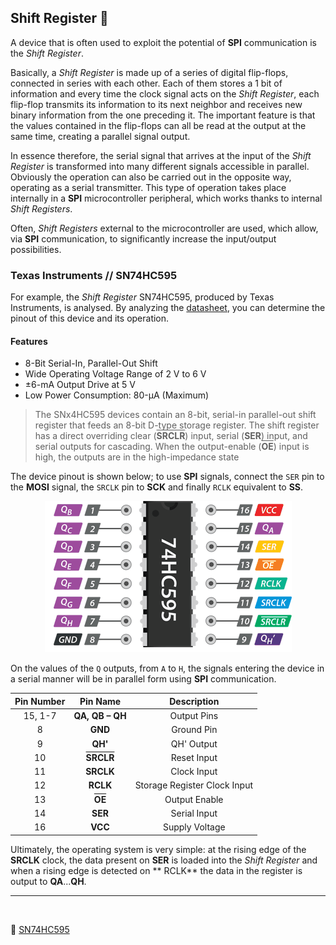 ## Shift Register :twisted_rightwards_arrows:
A device that is often used to exploit the potential of **SPI** communication is the *Shift Register*.

Basically, a *Shift Register* is made up of a series of digital flip-flops, connected in series with each other. Each of them stores a 1 bit of information and every time the clock signal acts on the *Shift Register*, each flip-flop transmits its information to its next neighbor and receives new binary information from the one preceding it. The important feature is that the values contained in the flip-flops can all be read at the output at the same time, creating a parallel signal output.

In essence therefore, the serial signal that arrives at the input of the *Shift Register* is transformed into many different signals accessible in parallel. Obviously the operation can also be carried out in the opposite way, operating as a serial transmitter. This type of operation takes place internally in a **SPI** microcontroller peripheral, which works thanks to internal *Shift Registers*.

Often, *Shift Registers* external to the microcontroller are used, which allow, via **SPI** communication, to significantly increase the input/output possibilities.

### Texas Instruments // SN74HC595
For example, the *Shift Register* SN74HC595, produced by Texas Instruments, is analysed. By analyzing the [datasheet](docs/sn74hc595.pdf), you can determine the pinout of this device and its operation.

#### Features
* 8-Bit Serial-In, Parallel-Out Shift
* Wide Operating Voltage Range of 2 V to 6 V
* ±6-mA Output Drive at 5 V
* Low Power Consumption: 80-μA (Maximum)
> The SNx4HC595 devices contain an 8-bit, serial-in parallel-out shift register that feeds an 8-bit D-type storage register. The shift register has a direct overriding clear (**<span style="text-decoration:overline">SRCLR</span>**) input, serial (**SER**) input, and serial outputs for cascading. When the output-enable (**<span style="text-decoration:overline">OE</span>**) input is high, the outputs are in the high-impedance state

The device pinout is shown below; to use **SPI** signals, connect the `SER` pin to the **MOSI** signal, the `SRCLK` pin to **SCK** and finally `RCLK` equivalent to **SS**.

<p align="center">
     <img src="img/Pinout-74HC595-Shift-Register.png">
</p>

On the values of the `Q` outputs, from `A` to `H`, the signals entering the device in a serial manner will be in parallel form using **SPI** communication.

|Pin Number |Pin Name|Description|
| :-: | :-: | :-: |
|15, 1-7 |**QA, QB – QH** | Output Pins|
|8 |**GND** |Ground Pin|
|9 |**QH'** |QH' Output|
|10 |**<span style="text-decoration:overline">SRCLR</span>** |Reset Input|
|11 |**SRCLK** |Clock Input|
|12 |**RCLK** |Storage Register Clock Input|
|13 |**<span style="text-decoration:overline">OE</span>** |Output Enable|
|14 |**SER** |Serial Input|
|16 |**VCC** |Supply Voltage|

Ultimately, the operating system is very simple: at the rising edge of the **SRCLK** clock, the data present on **SER** is loaded into the *Shift Register* and when a rising edge is detected on ** RCLK** the data in the register is output to **QA**...**QH**.

***
</br>

:link: [SN74HC595](http://www.ti.com/product/SN74HC595)